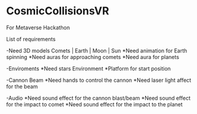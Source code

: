 # CosmicCollisionsVR
For Metaverse Hackathon

List of requirements

-Need 3D models Comets | Earth | Moon | Sun 
*Need animation for Earth spinning
*Need auras for approaching comets
*Need aura for planets

-Enviroments 
*Need stars Environment
*Platform for start position

-Cannon Beam
*Need hands to control the cannon
*Need laser light affect for the beam

-Audio
*Need sound effect for the cannon blast/beam
*Need sound effect for the impact to comet
*Need sound effect for the impact to the planet
